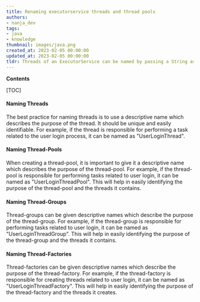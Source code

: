 ```yaml
---
title: Renaming executorservice threads and thread pools
authors:
- nanja_dev
tags:
- java
- knowledge
thumbnail: images/java.png
created_at: 2023-02-05 00:00:00
updated_at: 2023-02-05 00:00:00
tldr: Threads of an ExecutorService can be named by passing a String as an argument to the ThreadFactory used to create the threads.
---
```


**Contents**

[TOC]

#### Naming Threads

The best practice for naming threads is to use a descriptive name which describes the purpose of the thread. It should be unique and easily identifiable. For example, if the thread is responsible for performing a task related to the user login process, it can be named as "UserLoginThread".

#### Naming Thread-Pools

When creating a thread-pool, it is important to give it a descriptive name which describes the purpose of the thread-pool. For example, if the thread-pool is responsible for performing tasks related to user login, it can be named as "UserLoginThreadPool". This will help in easily identifying the purpose of the thread-pool and the threads it contains.

#### Naming Thread-Groups

Thread-groups can be given descriptive names which describe the purpose of the thread-group. For example, if the thread-group is responsible for performing tasks related to user login, it can be named as "UserLoginThreadGroup". This will help in easily identifying the purpose of the thread-group and the threads it contains.

#### Naming Thread-Factories

Thread-factories can be given descriptive names which describe the purpose of the thread-factory. For example, if the thread-factory is responsible for creating threads related to user login, it can be named as "UserLoginThreadFactory". This will help in easily identifying the purpose of the thread-factory and the threads it creates.
